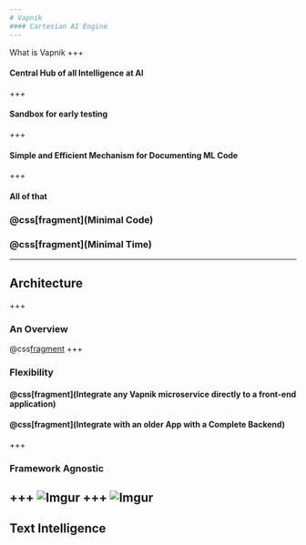 ```yaml
---
# Vapnik
#### Cartesian AI Engine
---
```

What is Vapnik
+++
#### Central Hub of all Intelligence at AI
+++
#### Sandbox for early testing
+++
#### Simple and Efficient Mechanism for Documenting ML Code
+++
#### All of that
### @css[fragment](Minimal Code)
### @css[fragment](Minimal Time)
---
## Architecture
+++
### An Overview
@css[fragment](![Imgur](https://i.imgur.com/GzzDhjC.png))
+++
### Flexibility
#### @css[fragment](Integrate any Vapnik microservice directly to a front-end application)
#### @css[fragment](Integrate with an older App with a Complete Backend)
+++
### Framework Agnostic
+++
![Imgur](https://i.imgur.com/kYXmBTD.png)
+++
![Imgur](https://i.imgur.com/JSoVXpr.png)
---
## Text Intelligence
